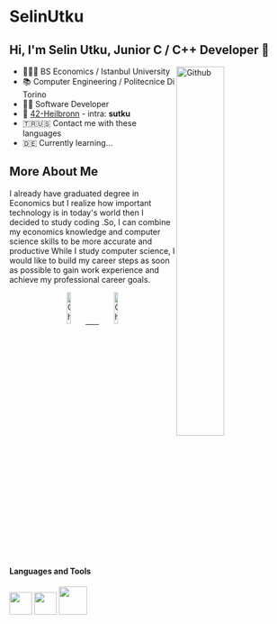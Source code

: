 # SelinUtku
## Hi, I'm Selin Utku, Junior C / C++ Developer 🚀

<img width="41%" align="right" alt="Github" src="https://raw.githubusercontent.com/lauragift21/lauragift21/master/code.gif"/>

- 👩🏻‍🎓&nbsp;BS Economics / Istanbul University
- 📚&nbsp;Computer Engineering / Politecnice Di Torino
- 👨‍💻&nbsp;Software Developer
- 🐥&nbsp;<a target="_blank" href="https://www.42heilbronn.de/en/">42-Heilbronn</a> - intra: <b>sutku</b>
- 🇹🇷🇺🇸 Contact me with these languages
- 🇩🇪 Currently learning...

## More About Me

I already have graduated degree in Economics but I realize how important technology is in today's world 
then I decided to study coding .So, I can combine my economics knowledge and computer science skills to 
be more accurate and productive While I study computer science, I would like to build my career steps 
as soon as possible to gain work experience and achieve my professional career goals.

<p align="center">
  <a href="https://leetcode.com/selins/" target="_blank">
    <img width="12%" alt="Check my Leetcode" src="https://user-images.githubusercontent.com/118751159/216605771-e367d820-53bf-44dd-960d-474430cadcca.png"/> &nbsp;&nbsp;&nbsp;&nbsp;
  </a>
  <a href="https://www.linkedin.com/in/selinutku/" target="_blank">
      <img width="12%" alt="Check my Linkedin" src="https://user-images.githubusercontent.com/118751159/216603615-c221cd5b-b707-4c5c-9cff-1dc2430a60d2.png"/>
  </a>
</p>

#### Languages and Tools <br />
  <code><img height="40" src="https://upload.wikimedia.org/wikipedia/commons/thumb/1/18/C_Programming_Language.svg/1200px-C_Programming_Language.svg.png"></code>
  <code><img height="40" src="https://upload.wikimedia.org/wikipedia/commons/thumb/4/4b/Bash_Logo_Colored.svg/1200px-Bash_Logo_Colored.svg.png"></code>
  <code><img height="50" src="https://media1.giphy.com/media/EK5nB6wQKKN86j7GWx/giphy.gif?cid=790b76113fd65a9386daf6b2bd86487884627fdfdf1a597a&rid=giphy.gif&ct=s"></code>
